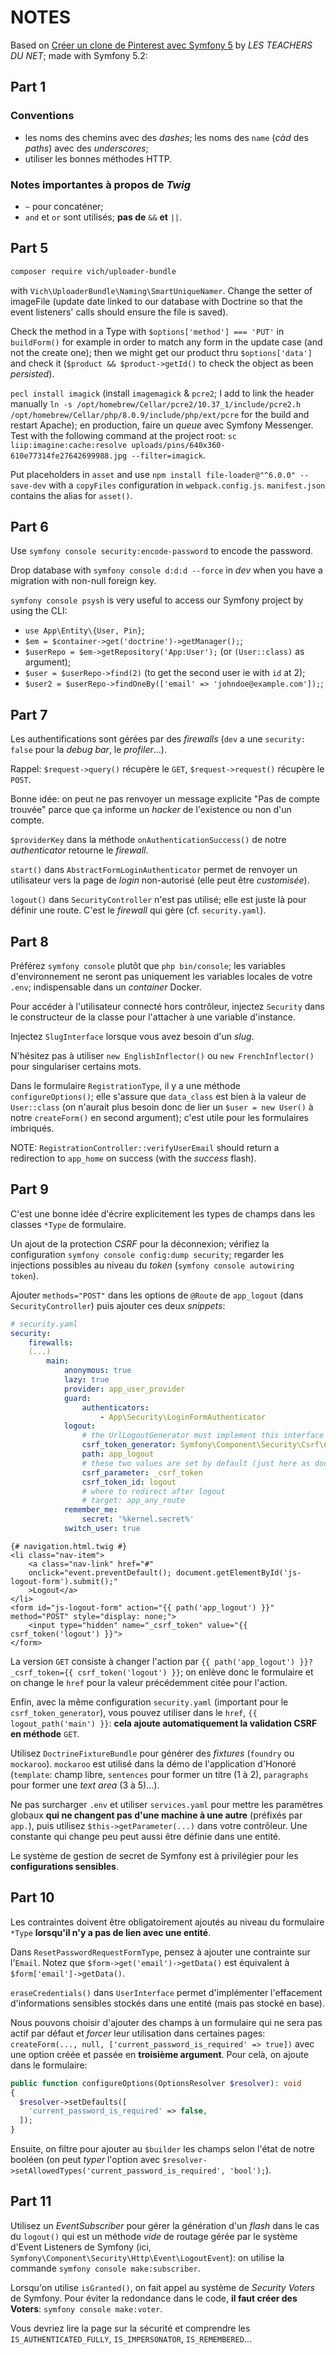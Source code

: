 NOTES
=====

Based on [Créer un clone de Pinterest avec Symfony 5](https://www.youtube.com/watch?v=A8JxqOG2wi4&list=PLlxQJeQRaKDRs9WlWQiXNqWU0blyaZBzo&index=10) by *LES TEACHERS DU NET*; made with Symfony 5.2:

Part 1
------

### Conventions

- les noms des chemins avec des *dashes*; les noms des `name` (*càd* des *paths*) avec des *underscores*;
- utiliser les bonnes méthodes HTTP.

### Notes importantes à propos de *Twig*

- `~` pour concaténer;
- `and` et `or` sont utilisés; **pas de** `&&` **et** `||`.

Part 5
------

```bash
composer require vich/uploader-bundle
```

with `Vich\UploaderBundle\Naming\SmartUniqueNamer`. Change the setter of imageFile (update date linked to our database with Doctrine so that the event listeners' calls should ensure the file is saved).

Check the method in a Type with `$options['method'] === 'PUT'` in `buildForm()` for example in order to match any form in the update case (and not the create one); then we might get our product thru `$options['data']` and check it (`$product && $product->getId()` to check the object as been *persisted*).

`pecl install imagick` (install `imagemagick` & `pcre2`; I add to link the header manually `ln -s /opt/homebrew/Cellar/pcre2/10.37_1/include/pcre2.h /opt/homebrew/Cellar/php/8.0.9/include/php/ext/pcre` for the build and restart Apache); en production, faire un *queue* avec Symfony Messenger.
Test with the following command at the project root:
`sc liip:imagine:cache:resolve uploads/pins/640x360-610e77314fe27642699988.jpg --filter=imagick`.

Put placeholders in `asset` and use `npm install file-loader@"^6.0.0" --save-dev` with a `copyFiles` configuration in `webpack.config.js`. `manifest.json` contains the alias for `asset()`.

Part 6
------

Use `symfony console security:encode-password` to encode the password.

Drop database with `symfony console d:d:d --force` in *dev* when you have a migration with non-null foreign key.

`symfony console psysh` is very useful to access our Symfony project by using the CLI:
- `use App\Entity\{User, Pin}`;
- `$em = $container->get('doctrine')->getManager();`;
- `$userRepo = $em->getRepository('App:User');` (or `(User::class)` as argument);
- `$user = $userRepo->find(2)` (to get the second user ie with `id` at 2);
- `$user2 = $userRepo->findOneBy(['email' => 'johndoe@example.com']);`;

Part 7
------

Les authentifications sont gérées par des *firewalls* (`dev` a une `security: false` pour la *debug bar*, le *profiler*...).

Rappel: `$request->query()` récupère le `GET`, `$request->request()` récupère le `POST`.

Bonne idée: on peut ne pas renvoyer un message explicite "Pas de compte trouvée" parce que ça informe un *hacker* de l'existence ou non d'un compte.

`$providerKey` dans la méthode `onAuthenticationSuccess()` de notre *authenticator* retourne le *firewall*.

`start()` dans `AbstractFormLoginAuthenticator` permet de renvoyer un utilisateur vers la page de *login* non-autorisé (elle peut être *customisée*).

`logout()` dans `SecurityController` n'est pas utilisé; elle est juste là pour définir une route. C'est le *firewall* qui gère (cf. `security.yaml`).

Part 8
------

Préférez `symfony console` plutôt que `php bin/console`; les variables d'environnement ne seront pas uniquement les variables locales de votre `.env`; indispensable dans un *container* Docker.

Pour accéder à l'utilisateur connecté hors contrôleur, injectez `Security` dans le constructeur de la classe pour l'attacher à une variable d'instance.

Injectez `SlugInterface` lorsque vous avez besoin d'un *slug*.

N'hésitez pas à utiliser `new EnglishInflector()` ou `new FrenchInflector()` pour singulariser certains mots.

Dans le formulaire `RegistrationType`, il y a une méthode `configureOptions()`; elle s'assure que `data_class` est bien à la valeur de `User::class` (on n'aurait plus besoin donc de lier un `$user = new User()` à notre `createForm()` en second argument); c'est utile pour les formulaires imbriqués.

NOTE: `RegistrationController::verifyUserEmail` should return a redirection to `app_home` on success (with the *success* flash).

Part 9
------

C'est une bonne idée d'écrire explicitement les types de champs dans les classes `*Type` de formulaire.

Un ajout de la protection *CSRF* pour la déconnexion; vérifiez la configuration `symfony console config:dump security`; regarder les injections possibles au niveau du *token* (`symfony console autowiring token`).

Ajouter `methods="POST"` dans les options de `@Route` de `app_logout` (dans `SecurityController`) puis ajouter ces deux *snippets*:

```yaml
# security.yaml
security:
    firewalls:
    (...)
        main:
            anonymous: true
            lazy: true
            provider: app_user_provider
            guard:
                authenticators:
                    - App\Security\LoginFormAuthenticator
            logout:
                # the UrlLogoutGenerator must implement this interface
                csrf_token_generator: Symfony\Component\Security\Csrf\CsrfTokenManagerInterface
                path: app_logout
                # these two values are set by default (just here as documentation)
                csrf_parameter: _csrf_token
                csrf_token_id: logout
                # where to redirect after logout
                # target: app_any_route
            remember_me:
                secret: '%kernel.secret%'
            switch_user: true
```

```twig
{# navigation.html.twig #}
<li class="nav-item">
    <a class="nav-link" href="#"
    onclick="event.preventDefault(); document.getElementById('js-logout-form').submit();"
    >Logout</a>
</li>
<form id="js-logout-form" action="{{ path('app_logout') }}" method="POST" style="display: none;">
    <input type="hidden" name="_csrf_token" value="{{ csrf_token('logout') }}">
</form>
```

La version `GET` consiste à changer l'action par `{{ path('app_logout') }}?_csrf_token={{ csrf_token('logout') }}`; on enlève donc le formulaire et on change le `href` pour la valeur précédemment citée pour l'action.

Enfin, avec la même configuration `security.yaml` (important pour le `csrf_token_generator`), vous pouvez utiliser dans le `href`, `{{ logout_path('main') }}`: **cela ajoute automatiquement la validation CSRF en méthode** `GET`.

Utilisez `DoctrineFixtureBundle` pour générer des *fixtures* (`foundry` ou `mockaroo`). `mockaroo` est utilisé dans la démo de l'application d'Honoré (`template`: champ libre, `sentences` pour former un titre (1 à 2), `paragraphs` pour former une *text area* (3 à 5)...).

Ne pas surcharger `.env` et utiliser `services.yaml` pour mettre les paramètres globaux **qui ne changent pas d'une machine à une autre** (préfixés par `app.`), puis utilisez `$this->getParameter(...)` dans votre contrôleur.
Une constante qui change peu peut aussi être définie dans une entité.

Le système de gestion de secret de Symfony est à privilégier pour les **configurations sensibles**.

Part 10
-------

Les contraintes doivent être obligatoirement ajoutés au niveau du formulaire `*Type` **lorsqu'il n'y a pas de lien avec une entité**.

Dans `ResetPasswordRequestFormType`, pensez à ajouter une contrainte sur l'`Email`. Notez que `$form->get('email')->getData()` est équivalent à `$form['email']->getData()`.

`eraseCredentials()` dans `UserInterface` permet d'implémenter l'effacement d'informations sensibles stockés dans une entité (mais pas stocké en base).

Nous pouvons choisir d'ajouter des champs à un formulaire qui ne sera pas actif par défaut et *forcer* leur utilisation dans certaines pages: `createForm(..., null, ['current_password_is_required' => true])` avec une option créée et passée en **troisième argument**. Pour celà, on ajoute dans le formulaire:

```php
public function configureOptions(OptionsResolver $resolver): void
{
  $resolver->setDefaults([
    'current_password_is_required' => false,
  ]);
}
```

Ensuite, on filtre pour ajouter au `$builder` les champs selon l'état de notre booléen (on peut *typer* l'option avec `$resolver->setAllowedTypes('current_password_is_required', 'bool');`).

Part 11
-------

Utilisez un *EventSubscriber* pour gérer la génération d'un *flash* dans le cas du `logout()` qui est un méthode *vide* de routage gérée par le système d'Event Listeners de Symfony (ici, `Symfony\Component\Security\Http\Event\LogoutEvent`): on utilise la commande `symfony console make:subscriber`.

Lorsqu'on utilise `isGranted()`, on fait appel au système de *Security Voters* de Symfony. Pour éviter la redondance dans le code, **il faut créer des Voters**: `symfony console make:voter`.

Vous devriez lire la page sur la sécurité et comprendre les `IS_AUTHENTICATED_FULLY`, `IS_IMPERSONATOR`, `IS_REMEMBERED`...
